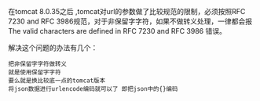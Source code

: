 在tomcat 8.0.35之后 ,tomcat对url的参数做了比较规范的限制，必须按照RFC 7230 and RFC 3986规范，对于非保留字字符，如果不做转义处理，一律都会报The valid characters are defined in RFC 7230 and RFC 3986 错误。

解决这个问题的办法有几个：

    把非保留字字符做转义
    就是使用保留字字符
    要么就是换比较底一点的tomcat版本
    将json数据进行urlencode编码就可以了 即把json中的{}编码
